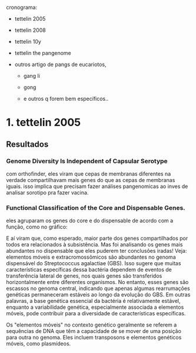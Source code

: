 cronograma:

- tettelin 2005

- tettelin 2008

- tettelin 10y

- tettelin the pangenome

- outros artigo de pangs de eucariotos,
  
  - gang li
  
  - gong
  
  - e outros q forem bem específicos..



# 1. tettelin 2005

## Resultados

### Genome Diversity Is Independent of Capsular Serotype

com orthofinder, eles viram que cepas de membranas diferentes na verdade compartilhavam mais genes do que as cepas de membranas iguais.
isso implica que precisam fazer análises pangenomicas ao inves de analisar sorotipo pra fazer vacina.

### Functional Classification of the Core and Dispensable Genes.

eles agruparam os genes do core e do dispensable de acordo com a função, como no gráfico:



E aí viram que, como esperado, maior parte dos genes compartilhados por todos era relacionados à subsistência. Mas foi analisando os genes mais abundantes no dispensable que eles puderem ter conclusões iradas! Veja: elementos móveis e extracromossômicos são abundantes no genoma 
dispensável do Streptococcus agalactiae (GBS). Isso sugere que muitas 
características específicas dessa bactéria dependem de eventos de 
transferência lateral de genes, nos quais genes são transferidos 
horizontalmente entre diferentes organismos. No entanto, esses genes são
 escassos no genoma central, indicando que apenas algumas rearrumações 
genéticas permaneceram estáveis ao longo da evolução do GBS. Em outras 
palavras, a base genética essencial da bactéria é relativamente estável,
 enquanto a variabilidade genética, especialmente associada a elementos 
móveis, pode contribuir para a diversidade de características 
específicas.

Os "elementos móveis" no contexto genético geralmente se referem a sequências de DNA que têm a capacidade de se mover de uma posição para outra no genoma. Eles incluem transposons e elementos genéticos móveis, como plasmídeos.




